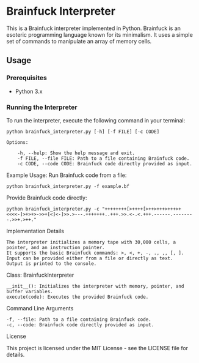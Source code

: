 # Brainfuck Interpreter

This is a Brainfuck interpreter implemented in Python. Brainfuck is an esoteric programming language known for its minimalism. It uses a simple set of commands to manipulate an array of memory cells.

## Usage

### Prerequisites

- Python 3.x

### Running the Interpreter

To run the interpreter, execute the following command in your terminal:

```
python brainfuck_interpreter.py [-h] [-f FILE] [-c CODE]

Options:

    -h, --help: Show the help message and exit.
    -f FILE, --file FILE: Path to a file containing Brainfuck code.
    -c CODE, --code CODE: Brainfuck code directly provided as input.
```
Example Usage:
Run Brainfuck code from a file:
```
python brainfuck_interpreter.py -f example.bf
```
Provide Brainfuck code directly:
```
python brainfuck_interpreter.py -c "++++++++[>++++[>++>+++>+++>+<<<<-]>+>+>->>+[<]<-]>>.>---.+++++++..+++.>>.<-.<.+++.------.--------.>>+.>++."
```
Implementation Details

    The interpreter initializes a memory tape with 30,000 cells, a pointer, and an instruction pointer.
    It supports the basic Brainfuck commands: >, <, +, -, ., ,, [, ].
    Input can be provided either from a file or directly as text.
    Output is printed to the console.

Class: BrainfuckInterpreter

    __init__(): Initializes the interpreter with memory, pointer, and buffer variables.
    execute(code): Executes the provided Brainfuck code.

Command Line Arguments

    -f, --file: Path to a file containing Brainfuck code.
    -c, --code: Brainfuck code directly provided as input.

License

This project is licensed under the MIT License - see the LICENSE file for details.

